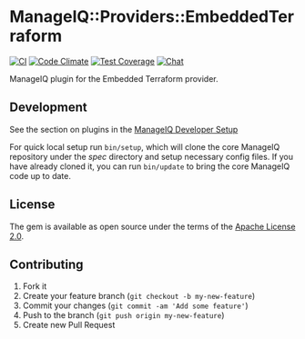 # ManageIQ::Providers::EmbeddedTerraform

[![CI](https://github.com/ManageIQ/manageiq-providers-embedded_terraform/actions/workflows/ci.yaml/badge.svg)](https://github.com/ManageIQ/manageiq-providers-embedded_terraform/actions/workflows/ci.yaml)
[![Code Climate](https://codeclimate.com/github/ManageIQ/manageiq-providers-embedded_terraform.svg)](https://codeclimate.com/github/ManageIQ/manageiq-providers-embedded_terraform)
[![Test Coverage](https://codeclimate.com/github/ManageIQ/manageiq-providers-embedded_terraform/badges/coverage.svg)](https://codeclimate.com/github/ManageIQ/manageiq-providers-embedded_terraform/coverage)
[![Chat](https://badges.gitter.im/Join%20Chat.svg)](https://gitter.im/ManageIQ/manageiq-providers-embedded_terraform?utm_source=badge&utm_medium=badge&utm_campaign=pr-badge&utm_content=badge)


ManageIQ plugin for the Embedded Terraform provider.

## Development

See the section on plugins in the [ManageIQ Developer Setup](http://manageiq.org/docs/guides/developer_setup/plugins)

For quick local setup run `bin/setup`, which will clone the core ManageIQ repository under the *spec* directory and setup necessary config files. If you have already cloned it, you can run `bin/update` to bring the core ManageIQ code up to date.

## License

The gem is available as open source under the terms of the [Apache License 2.0](http://www.apache.org/licenses/LICENSE-2.0).

## Contributing

1. Fork it
2. Create your feature branch (`git checkout -b my-new-feature`)
3. Commit your changes (`git commit -am 'Add some feature'`)
4. Push to the branch (`git push origin my-new-feature`)
5. Create new Pull Request
